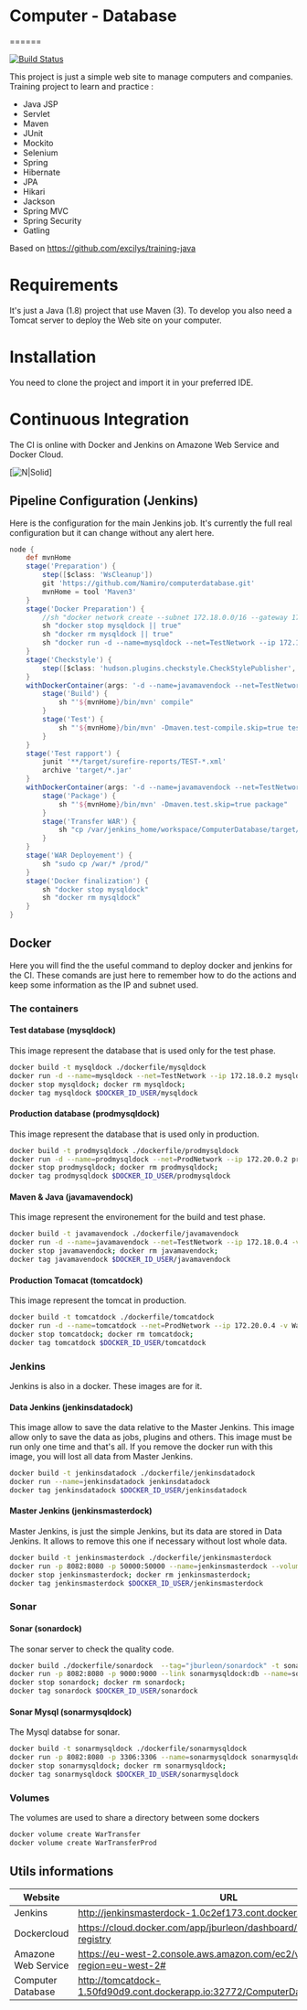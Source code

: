 # Computer - Database
======

[![Build Status](http://jenkinsmasterdock-1.0c2ef173.cont.dockerapp.io:32771/buildStatus/icon?job=ComputerDatabase)](http://jenkinsmasterdock-1.0c2ef173.cont.dockerapp.io:32771/job/ComputerDatabase/)

This project is just a simple web site to manage computers and companies.
Training project to learn and practice :
- Java JSP
- Servlet
- Maven
- JUnit
- Mockito
- Selenium
- Spring
- Hibernate
- JPA
- Hikari 
- Jackson
- Spring MVC
- Spring Security
- Gatling

Based on https://github.com/excilys/training-java

# Requirements
It's just a Java (1.8) project that use Maven (3).
To develop you also need a Tomcat server to deploy the Web site on your computer.

# Installation
You need to clone the project and import it in your preferred IDE.

# Continuous Integration
The CI is online with  Docker and Jenkins on Amazone Web Service and Docker Cloud.

[![N|Solid](https://camo.githubusercontent.com/7d379ba1092b02a9f418e6f7da08816df2d54a15/687474703a2f2f7333322e706f7374696d672e6f72672f69696f306c733636742f436f6e74696e756f75735f64656c69766572792e706e67)]

## Pipeline Configuration (Jenkins) 
Here is the configuration for the main Jenkins job. It's currently the full real configuration but it can change without any alert here.
```groovy
node {
    def mvnHome
    stage('Preparation') { 
        step([$class: 'WsCleanup'])
        git 'https://github.com/Namiro/computerdatabase.git'
        mvnHome = tool 'Maven3'
    }
    stage('Docker Preparation') { 
        //sh "docker network create --subnet 172.18.0.0/16 --gateway 172.18.0.1 --driver bridge TestNetwork"
        sh "docker stop mysqldock || true"
        sh "docker rm mysqldock || true"
        sh "docker run -d --name=mysqldock --net=TestNetwork --ip 172.18.0.2 jburleon/mysqldock"
    }
    stage('Checkstyle') {
        step([$class: 'hudson.plugins.checkstyle.CheckStylePublisher', checkstyle: 'checkstyle.xml'])
    }
    withDockerContainer(args: '-d --name=javamavendock --net=TestNetwork --ip 172.18.0.4 -v WarTransfer:/war -u 0', image: 'jburleon/javamavendock') {
        stage('Build') {
            sh "'${mvnHome}/bin/mvn' compile"
        }
        stage('Test') {
            sh "'${mvnHome}/bin/mvn' -Dmaven.test-compile.skip=true test"
        }
    }
    stage('Test rapport') {
        junit '**/target/surefire-reports/TEST-*.xml'
        archive 'target/*.jar'
    }
    withDockerContainer(args: '-d --name=javamavendock --net=TestNetwork --ip 172.18.0.4 -v /war:/war -u 0', image: 'jburleon/javamavendock') {
        stage('Package') {
            sh "'${mvnHome}/bin/mvn' -Dmaven.test.skip=true package"
        }
        stage('Transfer WAR') {
            sh "cp /var/jenkins_home/workspace/ComputerDatabase/target/*.war /war"
        }
    }
    stage('WAR Deployement') {
        sh "sudo cp /war/* /prod/"
    }
    stage('Docker finalization') {
        sh "docker stop mysqldock"
        sh "docker rm mysqldock"
    }
}
```

## Docker
Here you will find the the useful command to deploy docker and jenkins for the CI.
These comands are just here to remember how to do the actions and keep some information as the IP and subnet used.
### The containers
#### Test database (mysqldock)
This image represent the database that is used only for the test phase.
```sh
docker build -t mysqldock ./dockerfile/mysqldock
docker run -d --name=mysqldock --net=TestNetwork --ip 172.18.0.2 mysqldock
docker stop mysqldock; docker rm mysqldock;
docker tag mysqldock $DOCKER_ID_USER/mysqldock
```

#### Production database (prodmysqldock)
This image represent the database that is used only in production.
```sh
docker build -t prodmysqldock ./dockerfile/prodmysqldock
docker run -d --name=prodmysqldock --net=ProdNetwork --ip 172.20.0.2 prodmysqldock
docker stop prodmysqldock; docker rm prodmysqldock;
docker tag prodmysqldock $DOCKER_ID_USER/prodmysqldock
```

#### Maven & Java (javamavendock)
This image represent the environement for the build and test phase.
```sh
docker build -t javamavendock ./dockerfile/javamavendock
docker run -d --name=javamavendock --net=TestNetwork --ip 172.18.0.4 -v WarTransfer:/war javamavendock
docker stop javamavendock; docker rm javamavendock;
docker tag javamavendock $DOCKER_ID_USER/javamavendock
```

#### Production Tomacat (tomcatdock)
This image represent the tomcat in production.
```sh
docker build -t tomcatdock ./dockerfile/tomcatdock
docker run -d --name=tomcatdock --net=ProdNetwork --ip 172.20.0.4 -v WarTransferProd:/usr/local/tomcat/webapps tomcatdock
docker stop tomcatdock; docker rm tomcatdock;
docker tag tomcatdock $DOCKER_ID_USER/tomcatdock
```

### Jenkins
Jenkins is also in a docker. These images are for it. 
#### Data Jenkins (jenkinsdatadock)
This image allow to save the data relative to the Master Jenkins. This image allow only to save the data as jobs, plugins and others.
This image must be run only one time and that's all. If you remove the docker run with this image, you will lost all data from Master Jenkins.
```sh
docker build -t jenkinsdatadock ./dockerfile/jenkinsdatadock
docker run --name=jenkinsdatadock jenkinsdatadock
docker tag jenkinsdatadock $DOCKER_ID_USER/jenkinsdatadock
```

#### Master Jenkins (jenkinsmasterdock)
Master Jenkins, is just the simple Jenkins, but its data are stored in Data Jenkins. It allows to remove this one if necessary without lost whole data.
```sh
docker build -t jenkinsmasterdock ./dockerfile/jenkinsmasterdock
docker run -p 8082:8080 -p 50000:50000 --name=jenkinsmasterdock --volumes-from=jenkinsdatadock -d -v /var/run/docker.sock:/var/run/docker.sock -v $(which docker):/usr/bin/docker -v WarTransfer:/war -v WarTransferProd:/prod jenkinsmasterdock
docker stop jenkinsmasterdock; docker rm jenkinsmasterdock;
docker tag jenkinsmasterdock $DOCKER_ID_USER/jenkinsmasterdock
```

### Sonar
#### Sonar (sonardock)
The sonar server to check the quality code.
```sh
docker build ./dockerfile/sonardock  --tag="jburleon/sonardock" -t sonardock
docker run -p 8082:8080 -p 9000:9000 --link sonarmysqldock:db --name=sonardock  sonardock
docker stop sonardock; docker rm sonardock;
docker tag sonardock $DOCKER_ID_USER/sonardock
```

#### Sonar Mysql (sonarmysqldock)
The Mysql databse for sonar.
```sh
docker build -t sonarmysqldock ./dockerfile/sonarmysqldock
docker run -p 8082:8080 -p 3306:3306 --name=sonarmysqldock sonarmysqldock
docker stop sonarmysqldock; docker rm sonarmysqldock;
docker tag sonarmysqldock $DOCKER_ID_USER/sonarmysqldock
```

### Volumes
The volumes are used to share a directory between some dockers
```sh
docker volume create WarTransfer
docker volume create WarTransferProd
```

## Utils informations
| Website | URL |
| ------ | ------ |
| Jenkins | http://jenkinsmasterdock-1.0c2ef173.cont.dockerapp.io:32771 |
| Dockercloud | https://cloud.docker.com/app/jburleon/dashboard/onboarding/cloud-registry |
| Amazone Web Service | https://eu-west-2.console.aws.amazon.com/ec2/v2/home?region=eu-west-2# |
| Computer Database | http://tomcatdock-1.50fd90d9.cont.dockerapp.io:32772/ComputerDatabase/ |
